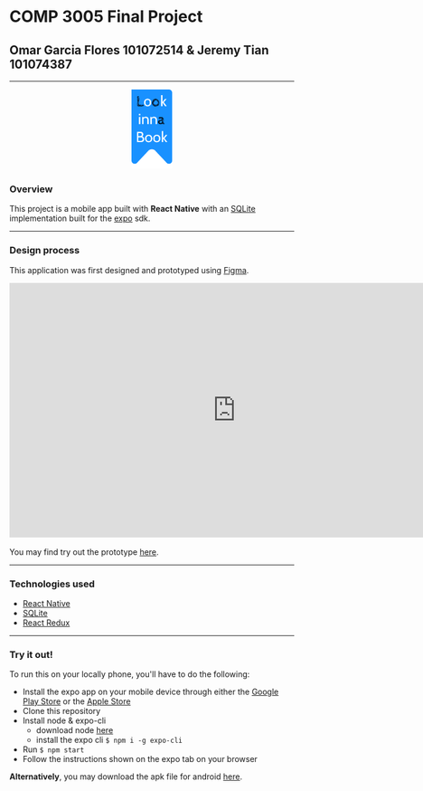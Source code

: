 # COMP 3005 Final Project 
## Omar Garcia Flores 101072514 & Jeremy Tian 101074387

---

<p align="center">
  <img src="./assets/img/main-logo.png" height="140" title="hover text">
</p>

### Overview

This project is a mobile app built with **React Native** with an [SQLite](https://github.com/andpor/react-native-sqlite-storage) implementation built for the [expo](https://docs.expo.io/versions/latest/sdk/sqlite/) sdk. 

---

### Design process 

This application was first designed and prototyped using [Figma](https://figma.com). 

<iframe style="border: none;" width="800" height="450" src="https://www.figma.com/embed?embed_host=share&url=https%3A%2F%2Fwww.figma.com%2Ffile%2FVA3LQFYdFW0mpyqoXBKwQ3%2FLook-Inna-Book%3Fnode-id%3D0%253A1"></iframe>

You may find try out the prototype [here](https://www.figma.com/proto/VA3LQFYdFW0mpyqoXBKwQ3/Look-Inna-Book?node-id=18%3A2&viewport=498%2C395%2C0.2058638036251068&scaling=min-zoom).

---

### Technologies used

- [React Native](https://reactnative.dev/)
- [SQLite](https://docs.expo.io/versions/latest/sdk/sqlite/)
- [React Redux](https://redux.js.org/)

---

### Try it out! 

To run this on your locally phone, you'll have to do the following: 

- Install the expo app on your mobile device through either the [Google Play Store](https://play.google.com/store/apps/details?id=host.exp.exponent&hl=en_CA) or the [Apple Store](https://apps.apple.com/us/app/expo-client/id982107779)
- Clone this repository
- Install node & expo-cli 
  - download node [here](https://nodejs.org/en/download/)
  - install the expo cli `$ npm i -g expo-cli`
- Run `$ npm start`
- Follow the instructions shown on the expo tab on your browser

**Alternatively**, you may download the apk file for android [here](https://omarflores.dev/3005project.apk).
